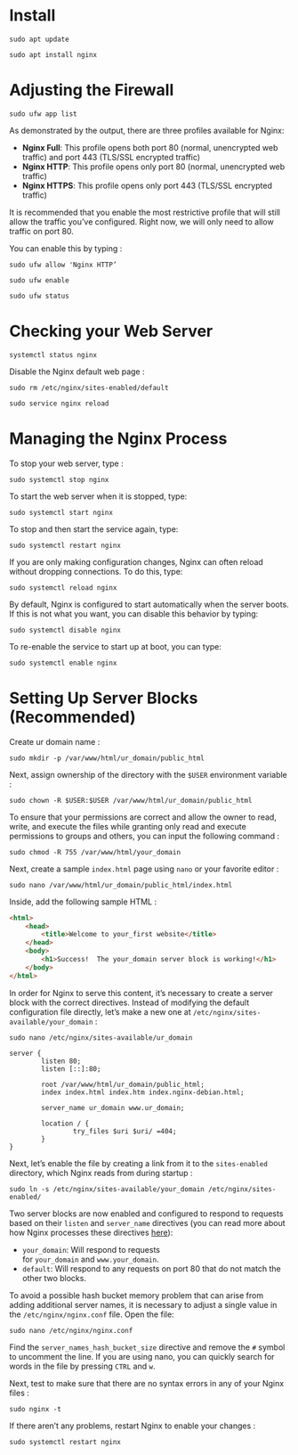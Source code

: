 # Install

```shell
sudo apt update
```

```shell
sudo apt install nginx
```

# Adjusting the Firewall

```shell
sudo ufw app list
```

As demonstrated by the output, there are three profiles available for Nginx:

- **Nginx Full**: This profile opens both port 80 (normal, unencrypted web traffic) and port 443 (TLS/SSL encrypted traffic)
- **Nginx HTTP**: This profile opens only port 80 (normal, unencrypted web traffic)
- **Nginx HTTPS**: This profile opens only port 443 (TLS/SSL encrypted traffic)

It is recommended that you enable the most restrictive profile that will still allow the traffic you’ve configured. Right now, we will only need to allow traffic on port 80.

You can enable this by typing :

```shell
sudo ufw allow 'Nginx HTTP’
```

```shell
sudo ufw enable
```

```shell
sudo ufw status
```

# Checking your Web Server

```shell
systemctl status nginx
```

Disable the Nginx default web page :

```shell
sudo rm /etc/nginx/sites-enabled/default
```

```shell
sudo service nginx reload
```

# Managing the Nginx Process

To stop your web server, type :

```shell
sudo systemctl stop nginx
```

To start the web server when it is stopped, type:

```shell
sudo systemctl start nginx
```

To stop and then start the service again, type:

```shell
sudo systemctl restart nginx
```

If you are only making configuration changes, Nginx can often reload without dropping connections. To do this, type:

```shell
sudo systemctl reload nginx
```

By default, Nginx is configured to start automatically when the server boots. If this is not what you want, you can disable this behavior by typing:

```shell
sudo systemctl disable nginx
```

To re-enable the service to start up at boot, you can type:

```shell
sudo systemctl enable nginx
```

# Setting Up Server Blocks (Recommended)

Create ur domain name :

```shell
sudo mkdir -p /var/www/html/ur_domain/public_html
```

Next, assign ownership of the directory with the `$USER` environment variable :

```shell
sudo chown -R $USER:$USER /var/www/html/ur_domain/public_html
```

To ensure that your permissions are correct and allow the owner to read, write, and execute the files while granting only read and execute permissions to groups and others, you can input the following command :

```shell
sudo chmod -R 755 /var/www/html/your_domain
```

Next, create a sample `index.html` page using `nano` or your favorite editor :

```shell
sudo nano /var/www/html/ur_domain/public_html/index.html
```

Inside, add the following sample HTML :

```HTML
<html>
    <head>
        <title>Welcome to your_first website</title>
    </head>
    <body>
        <h1>Success!  The your_domain server block is working!</h1>
    </body>
</html>
```

In order for Nginx to serve this content, it’s necessary to create a server block with the correct directives. Instead of modifying the default configuration file directly, let’s make a new one at `/etc/nginx/sites-available/your_domain` :

```shell
sudo nano /etc/nginx/sites-available/ur_domain
```

```shell
server {
        listen 80;
        listen [::]:80;

        root /var/www/html/ur_domain/public_html;
        index index.html index.htm index.nginx-debian.html;

        server_name ur_domain www.ur_domain;

        location / {
                try_files $uri $uri/ =404;
        }
}
```

Next, let’s enable the file by creating a link from it to the `sites-enabled` directory, which Nginx reads from during startup :

```shell
sudo ln -s /etc/nginx/sites-available/your_domain /etc/nginx/sites-enabled/
```

Two server blocks are now enabled and configured to respond to requests based on their `listen` and `server_name` directives (you can read more about how Nginx processes these directives [here](https://www.digitalocean.com/community/tutorials/understanding-nginx-server-and-location-block-selection-algorithms)):

- `your_domain`: Will respond to requests for `your_domain` and `www.your_domain`.
- `default`: Will respond to any requests on port 80 that do not match the other two blocks.

To avoid a possible hash bucket memory problem that can arise from adding additional server names, it is necessary to adjust a single value in the `/etc/nginx/nginx.conf` file. Open the file:

```shell
sudo nano /etc/nginx/nginx.conf
```

Find the `server_names_hash_bucket_size` directive and remove the `#` symbol to uncomment the line. If you are using nano, you can quickly search for words in the file by pressing `CTRL` and `w`.

Next, test to make sure that there are no syntax errors in any of your Nginx files :

```shell
sudo nginx -t
```

If there aren’t any problems, restart Nginx to enable your changes :

```shell
sudo systemctl restart nginx
```